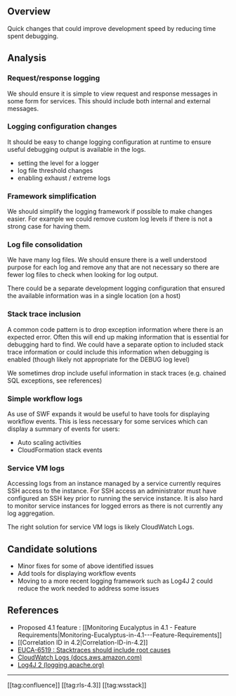 
## Overview
Quick changes that could improve development speed by reducing time spent debugging.


## Analysis

### Request/response logging
We should ensure it is simple to view request and response messages in some form for services. This should include both internal and external messages.


### Logging configuration changes
It should be easy to change logging configuration at runtime to ensure useful debugging output is available in the logs.


* setting the level for a logger
* log file threshold changes
* enabling exhaust / extreme logs


### Framework simplification
We should simplify the logging framework if possible to make changes easier. For example we could remove custom log levels if there is not a strong case for having them.


### Log file consolidation
We have many log files. We should ensure there is a well understood purpose for each log and remove any that are not necessary so there are fewer log files to check when looking for log output.

There could be a separate development logging configuration that ensured the available information was in a single location (on a host)


### Stack trace inclusion
A common code pattern is to drop exception information where there is an expected error. Often this will end up making information that is essential for debugging hard to find. We could have a separate option to included stack trace information or could include this information when debugging is enabled (though likely not appropriate for the DEBUG log level)

We sometimes drop include useful information in stack traces (e.g. chained SQL exceptions, see references)


### Simple workflow logs
As use of SWF expands it would be useful to have tools for displaying workflow events. This is less necessary for some services which can display a summary of events for users:


* Auto scaling activities
* CloudFormation stack events


### Service VM logs
Accessing logs from an instance managed by a service currently requires SSH access to the instance. For SSH access an administrator must have configured an SSH key prior to running the service instance. It is also hard to monitor service instances for logged errors as there is not currently any log aggregation.

The right solution for service VM logs is likely CloudWatch Logs.


## Candidate solutions

* Minor fixes for some of above identified issues
* Add tools for displaying workflow events
* Moving to a more recent logging framework such as Log4J 2 could reduce the work needed to address some issues


## References

* Proposed 4.1 feature : [[Monitoring Eucalyptus in 4.1 - Feature Requirements|Monitoring-Eucalyptus-in-4.1---Feature-Requirements]]
* [[Correlation ID in 4.2|Correlation-ID-in-4.2]]
* [EUCA-6519 : Stacktraces should include root causes](https://eucalyptus.atlassian.net/browse/EUCA-6519)
* [CloudWatch Logs (docs.aws.amazon.com)](http://docs.aws.amazon.com/AmazonCloudWatch/latest/DeveloperGuide/WhatIsCloudWatchLogs.html)
* [Log4J 2 (logging.apache.org)](http://logging.apache.org/log4j/2.x/)



*****

[[tag:confluence]]
[[tag:rls-4.3]]
[[tag:wsstack]]
